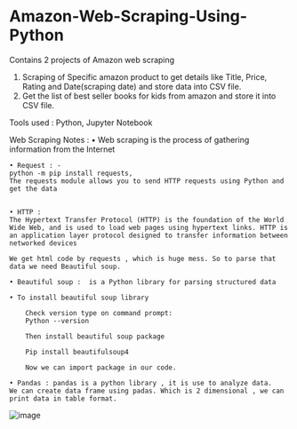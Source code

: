 # Amazon-Web-Scraping-Using-Python

Contains 2 projects of Amazon web scraping

1. Scraping of Specific amazon product to get details like Title, Price, Rating and Date(scraping date) and store data into CSV file.
2. Get the list of best seller books for kids from amazon and store it into CSV file.

Tools used : Python, Jupyter Notebook

Web Scraping Notes :
	• Web scraping is the process of gathering information from the Internet

	• Request : -
	python -m pip install requests,
	The requests module allows you to send HTTP requests using Python and get the data


	• HTTP : 
	The Hypertext Transfer Protocol (HTTP) is the foundation of the World Wide Web, and is used to load web pages using hypertext links. HTTP is an application layer protocol designed to transfer information between networked devices 

	We get html code by requests , which is huge mess. So to parse that data we need Beautiful soup.

	• Beautiful soup :  is a Python library for parsing structured data

	• To install beautiful soup library

		Check version type on command prompt:
		Python --version

		Then install beautiful soup package

		Pip install beautifulsoup4

		Now we can import package in our code.

	• Pandas : pandas is a python library , it is use to analyze data.
	We can create data frame using padas. Which is 2 dimensional , we can print data in table format.
![image](https://user-images.githubusercontent.com/96765443/199791979-6deb5a32-36c6-4d74-90b7-224f46a3c3b3.png)
